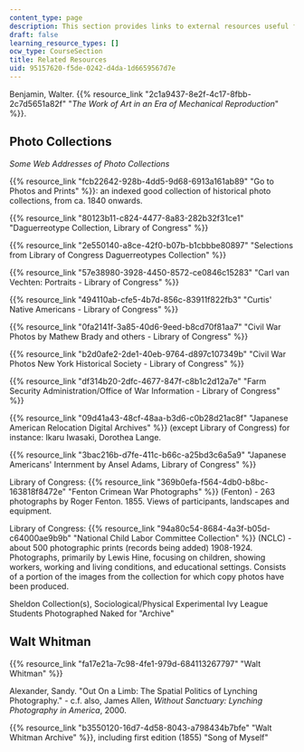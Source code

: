 ```yaml
---
content_type: page
description: This section provides links to external resources useful for the course.
draft: false
learning_resource_types: []
ocw_type: CourseSection
title: Related Resources
uid: 95157620-f5de-0242-d4da-1d6659567d7e
---
```

Benjamin, Walter. {{% resource_link "2c1a9437-8e2f-4c17-8fbb-2c7d5651a82f" "*The Work of Art in an Era of Mechanical Reproduction*" %}}.

## Photo Collections

*Some Web Addresses of Photo Collections*

{{% resource_link "fcb22642-928b-4dd5-9d68-6913a161ab89" "Go to Photos and Prints" %}}: an indexed good collection of historical photo collections, from ca. 1840 onwards.

{{% resource_link "80123b11-c824-4477-8a83-282b32f31ce1" "Daguerreotype Collection, Library of Congress" %}}

{{% resource_link "2e550140-a8ce-42f0-b07b-b1cbbbe80897" "Selections from Library of Congress Daguerreotypes Collection" %}}

{{% resource_link "57e38980-3928-4450-8572-ce0846c15283" "Carl van Vechten: Portraits - Library of Congress" %}}

{{% resource_link "494110ab-cfe5-4b7d-856c-83911f822fb3" "Curtis' Native Americans - Library of Congress" %}}

{{% resource_link "0fa2141f-3a85-40d6-9eed-b8cd70f81aa7" "Civil War Photos by Mathew Brady and others - Library of Congress" %}}

{{% resource_link "b2d0afe2-2de1-40eb-9764-d897c107349b" "Civil War Photos New York Historical Society - Library of Congress" %}}

{{% resource_link "df314b20-2dfc-4677-847f-c8b1c2d12a7e" "Farm Security Administration/Office of War Information - Library of Congress" %}}

{{% resource_link "09d41a43-48cf-48aa-b3d6-c0b28d21ac8f" "Japanese American Relocation Digital Archives" %}} (except Library of Congress) for instance: Ikaru Iwasaki, Dorothea Lange.

{{% resource_link "3bac216b-d7fe-411c-b66c-a25bd3c6a5a9" "Japanese Americans' Internment by Ansel Adams, Library of Congress" %}}

Library of Congress: {{% resource_link "369b0efa-f564-4db0-b8bc-163818f8472e" "Fenton Crimean War Photographs" %}} (Fenton) - 263 photographs by Roger Fenton. 1855. Views of participants, landscapes and equipment.

Library of Congress: {{% resource_link "94a80c54-8684-4a3f-b05d-c64000ae9b9b" "National Child Labor Committee Collection" %}} (NCLC) - about 500 photographic prints (records being added) 1908-1924. Photographs, primarily by Lewis Hine, focusing on children, showing workers, working and living conditions, and educational settings. Consists of a portion of the images from the collection for which copy photos have been produced.

Sheldon Collection(s), Sociological/Physical Experimental Ivy League Students Photographed Naked for "Archive"

## Walt Whitman

{{% resource_link "fa17e21a-7c98-4fe1-979d-684113267797" "Walt Whitman" %}}

Alexander, Sandy. "Out On a Limb: The Spatial Politics of Lynching Photography." - c.f. also, James Allen, *Without Sanctuary: Lynching Photography in America*, 2000.

{{% resource_link "b3550120-16d7-4d58-8043-a798434b7bfe" "Walt Whitman Archive" %}}, including first edition (1855) "Song of Myself"